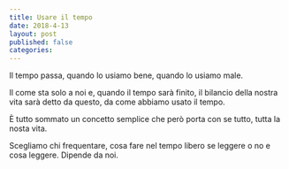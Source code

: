 ```yaml
---
title: Usare il tempo
date: 2018-4-13
layout: post
published: false
categories: 
---
```

Il tempo passa, quando lo usiamo bene, quando lo usiamo male.

Il come sta solo a noi e, quando il tempo sarà finito, il bilancio della nostra vita sarà detto da questo, da come abbiamo usato il tempo.

È tutto sommato un concetto semplice che però porta con se tutto, tutta la nosta vita.

Scegliamo chi frequentare, cosa fare nel tempo libero se leggere o no e cosa leggere. Dipende da noi.